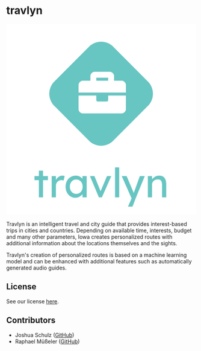 # travlyn

![Travlyn Logo](./docs/logo/travlyn_logo.png "Travlyn Logo")

Travlyn is an intelligent travel and city guide that provides interest-based trips in cities and countries. Depending on available time, interests, budget and many other parameters, Iowa creates personalized routes with additional information about the locations themselves and the sights.

Travlyn's creation of personalized routes is based on a machine learning model and can be enhanced with additional features such as automatically generated audio guides.

## License

See our license [here](LICENSE).

## Contributors

- Joshua Schulz ([GitHub](https://github.com/joshuaschu))
- Raphael Müßeler ([GitHub](https://github.com/raphaelmue))
